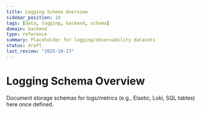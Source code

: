```yaml
---
title: Logging Schema Overview
sidebar_position: 10
tags: [data, logging, backend, schema]
domain: backend
type: reference
summary: Placeholder for logging/observability datasets
status: draft
last_review: "2025-10-17"
---
```


# Logging Schema Overview

Document storage schemas for logs/metrics (e.g., Elastic, Loki, SQL tables) here once defined.